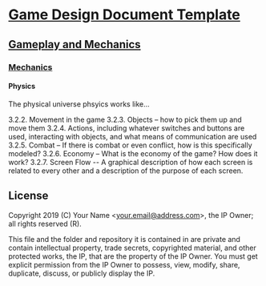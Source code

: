 # [Game Design Document Template](../../readme.md)

## [Gameplay and  Mechanics](../readme.md)

### [Mechanics](./readme.md)

#### Physics

The physical universe phsyics works like...

3.2.2.	Movement in the game
3.2.3.	Objects – how to pick them up and move them 
3.2.4.	Actions, including whatever switches and buttons are used, interacting with objects, and what means of communication are used
3.2.5.	Combat – If there is combat or even conflict, how is this specifically modeled?
3.2.6.	Economy – What is the economy of the game? How does it work?
3.2.7.	Screen Flow -- A graphical description of how each screen is related to every other and a description of the purpose of each screen.


## License

Copyright 2019 (C) Your Name <<your.email@address.com>>, the IP Owner; all rights reserved (R).

This file and the folder and repository it is contained in are private and contain intellectual property, trade secrets, copyrighted material, and other protected works, the IP, that are the property of the IP Owner. You must get explicit permission from the IP Owner to possess, view, modify, share, duplicate, discuss, or publicly display the IP.
